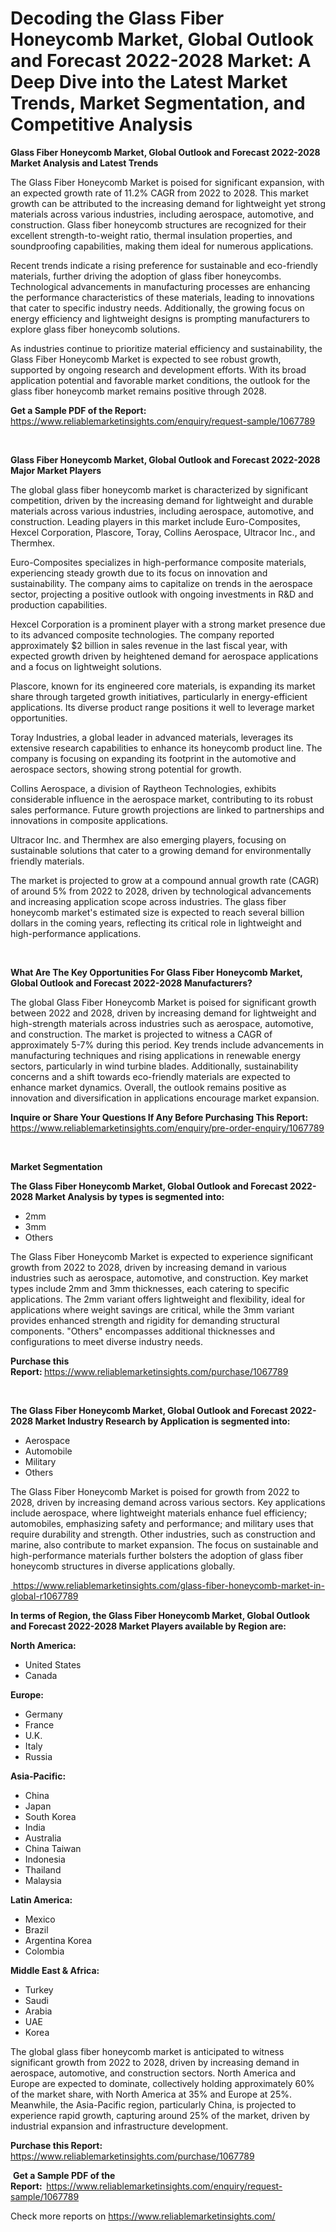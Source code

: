 <p><h1>Decoding the Glass Fiber Honeycomb Market, Global Outlook and Forecast 2022-2028 Market: A Deep Dive into the Latest Market Trends, Market Segmentation, and Competitive Analysis</h1></p><p><strong>Glass Fiber Honeycomb Market, Global Outlook and Forecast 2022-2028 Market Analysis and Latest Trends</strong></p>
<p><p>The Glass Fiber Honeycomb Market is poised for significant expansion, with an expected growth rate of 11.2% CAGR from 2022 to 2028. This market growth can be attributed to the increasing demand for lightweight yet strong materials across various industries, including aerospace, automotive, and construction. Glass fiber honeycomb structures are recognized for their excellent strength-to-weight ratio, thermal insulation properties, and soundproofing capabilities, making them ideal for numerous applications.</p><p>Recent trends indicate a rising preference for sustainable and eco-friendly materials, further driving the adoption of glass fiber honeycombs. Technological advancements in manufacturing processes are enhancing the performance characteristics of these materials, leading to innovations that cater to specific industry needs. Additionally, the growing focus on energy efficiency and lightweight designs is prompting manufacturers to explore glass fiber honeycomb solutions.</p><p>As industries continue to prioritize material efficiency and sustainability, the Glass Fiber Honeycomb Market is expected to see robust growth, supported by ongoing research and development efforts. With its broad application potential and favorable market conditions, the outlook for the glass fiber honeycomb market remains positive through 2028.</p></p>
<p><strong>Get a Sample PDF of the Report:&nbsp;</strong> <a href="https://www.reliablemarketinsights.com/enquiry/request-sample/1067789?utm_campaign=3261&utm_medium=2&utm_source=Github&utm_content=ia&utm_term=21032025&utm_id=glass-fiber-honeycomb-market-global-outlook-and-forecast-2022-2028">https://www.reliablemarketinsights.com/enquiry/request-sample/1067789</a></p>
<p>&nbsp;</p>
<p><strong>Glass Fiber Honeycomb Market, Global Outlook and Forecast 2022-2028 Major Market Players</strong></p>
<p><p>The global glass fiber honeycomb market is characterized by significant competition, driven by the increasing demand for lightweight and durable materials across various industries, including aerospace, automotive, and construction. Leading players in this market include Euro-Composites, Hexcel Corporation, Plascore, Toray, Collins Aerospace, Ultracor Inc., and Thermhex.</p><p>Euro-Composites specializes in high-performance composite materials, experiencing steady growth due to its focus on innovation and sustainability. The company aims to capitalize on trends in the aerospace sector, projecting a positive outlook with ongoing investments in R&D and production capabilities.</p><p>Hexcel Corporation is a prominent player with a strong market presence due to its advanced composite technologies. The company reported approximately $2 billion in sales revenue in the last fiscal year, with expected growth driven by heightened demand for aerospace applications and a focus on lightweight solutions.</p><p>Plascore, known for its engineered core materials, is expanding its market share through targeted growth initiatives, particularly in energy-efficient applications. Its diverse product range positions it well to leverage market opportunities.</p><p>Toray Industries, a global leader in advanced materials, leverages its extensive research capabilities to enhance its honeycomb product line. The company is focusing on expanding its footprint in the automotive and aerospace sectors, showing strong potential for growth.</p><p>Collins Aerospace, a division of Raytheon Technologies, exhibits considerable influence in the aerospace market, contributing to its robust sales performance. Future growth projections are linked to partnerships and innovations in composite applications.</p><p>Ultracor Inc. and Thermhex are also emerging players, focusing on sustainable solutions that cater to a growing demand for environmentally friendly materials.</p><p>The market is projected to grow at a compound annual growth rate (CAGR) of around 5% from 2022 to 2028, driven by technological advancements and increasing application scope across industries. The glass fiber honeycomb market's estimated size is expected to reach several billion dollars in the coming years, reflecting its critical role in lightweight and high-performance applications.</p></p>
<p>&nbsp;</p>
<p><strong>What Are The Key Opportunities For Glass Fiber Honeycomb Market, Global Outlook and Forecast 2022-2028 Manufacturers?</strong></p>
<p><p>The global Glass Fiber Honeycomb Market is poised for significant growth between 2022 and 2028, driven by increasing demand for lightweight and high-strength materials across industries such as aerospace, automotive, and construction. The market is projected to witness a CAGR of approximately 5-7% during this period. Key trends include advancements in manufacturing techniques and rising applications in renewable energy sectors, particularly in wind turbine blades. Additionally, sustainability concerns and a shift towards eco-friendly materials are expected to enhance market dynamics. Overall, the outlook remains positive as innovation and diversification in applications encourage market expansion.</p></p>
<p><strong>Inquire or Share Your Questions If Any Before Purchasing This Report:</strong> <a href="https://www.reliablemarketinsights.com/enquiry/pre-order-enquiry/1067789?utm_campaign=3261&utm_medium=2&utm_source=Github&utm_content=ia&utm_term=21032025&utm_id=glass-fiber-honeycomb-market-global-outlook-and-forecast-2022-2028">https://www.reliablemarketinsights.com/enquiry/pre-order-enquiry/1067789</a></p>
<p>&nbsp;</p>
<p><strong>Market Segmentation</strong></p>
<p><strong>The Glass Fiber Honeycomb Market, Global Outlook and Forecast 2022-2028 Market Analysis by types is segmented into:</strong></p>
<p><ul><li>2mm</li><li>3mm</li><li>Others</li></ul></p>
<p><p>The Glass Fiber Honeycomb Market is expected to experience significant growth from 2022 to 2028, driven by increasing demand in various industries such as aerospace, automotive, and construction. Key market types include 2mm and 3mm thicknesses, each catering to specific applications. The 2mm variant offers lightweight and flexibility, ideal for applications where weight savings are critical, while the 3mm variant provides enhanced strength and rigidity for demanding structural components. "Others" encompasses additional thicknesses and configurations to meet diverse industry needs.</p></p>
<p><strong>Purchase this Report:&nbsp;</strong><a href="https://www.reliablemarketinsights.com/purchase/1067789?utm_campaign=3261&utm_medium=2&utm_source=Github&utm_content=ia&utm_term=21032025&utm_id=glass-fiber-honeycomb-market-global-outlook-and-forecast-2022-2028">https://www.reliablemarketinsights.com/purchase/1067789</a></p>
<p>&nbsp;</p>
<p><strong>The Glass Fiber Honeycomb Market, Global Outlook and Forecast 2022-2028 Market Industry Research by Application is segmented into:</strong></p>
<p><ul><li>Aerospace</li><li>Automobile</li><li>Military</li><li>Others</li></ul></p>
<p><p>The Glass Fiber Honeycomb Market is poised for growth from 2022 to 2028, driven by increasing demand across various sectors. Key applications include aerospace, where lightweight materials enhance fuel efficiency; automobiles, emphasizing safety and performance; and military uses that require durability and strength. Other industries, such as construction and marine, also contribute to market expansion. The focus on sustainable and high-performance materials further bolsters the adoption of glass fiber honeycomb structures in diverse applications globally.</p></p>
<p><a href="https://www.reliablemarketinsights.com/glass-fiber-honeycomb-market-in-global-r1067789?utm_campaign=3261&utm_medium=2&utm_source=Github&utm_content=ia&utm_term=21032025&utm_id=glass-fiber-honeycomb-market-global-outlook-and-forecast-2022-2028">&nbsp;https://www.reliablemarketinsights.com/glass-fiber-honeycomb-market-in-global-r1067789</a></p>
<p><strong>In terms of Region, the Glass Fiber Honeycomb Market, Global Outlook and Forecast 2022-2028 Market Players available by Region are:</strong></p>
<p>
    <p> <strong> North America: </strong>
        <ul>
            <li>United States</li>
            <li>Canada</li>
        </ul>
        </p> 
    <p> <strong> Europe: </strong>
        <ul>
            <li>Germany</li>
            <li>France</li>
            <li>U.K.</li>
            <li>Italy</li>
            <li>Russia</li>
        </ul>
        </p> 
    <p> <strong> Asia-Pacific: </strong>
        <ul>
            <li>China</li>
            <li>Japan</li>
            <li>South Korea</li>
            <li>India</li>
            <li>Australia</li>
            <li>China Taiwan</li>
            <li>Indonesia</li>
            <li>Thailand</li>
            <li>Malaysia</li>
        </ul>
        </p> 
    <p> <strong> Latin America: </strong>
        <ul>
            <li>Mexico</li>
            <li>Brazil</li>
            <li>Argentina Korea</li>
            <li>Colombia</li>
        </ul>
        </p> 
    <p> <strong> Middle East & Africa: </strong>
        <ul>
            <li>Turkey</li>
            <li>Saudi</li>
            <li>Arabia</li>
            <li>UAE</li>
            <li>Korea</li>
        </ul>
    </p>
    </p>
<p><p>The global glass fiber honeycomb market is anticipated to witness significant growth from 2022 to 2028, driven by increasing demand in aerospace, automotive, and construction sectors. North America and Europe are expected to dominate, collectively holding approximately 60% of the market share, with North America at 35% and Europe at 25%. Meanwhile, the Asia-Pacific region, particularly China, is projected to experience rapid growth, capturing around 25% of the market, driven by industrial expansion and infrastructure development.</p></p>
<p><strong>Purchase this Report: </strong><a href="https://www.reliablemarketinsights.com/purchase/1067789?utm_campaign=3261&utm_medium=2&utm_source=Github&utm_content=ia&utm_term=21032025&utm_id=glass-fiber-honeycomb-market-global-outlook-and-forecast-2022-2028">https://www.reliablemarketinsights.com/purchase/1067789</a></p>
<p>&nbsp;<strong>Get a Sample PDF of the Report:&nbsp;&nbsp;</strong><a href="https://www.reliablemarketinsights.com/enquiry/request-sample/1067789?utm_campaign=3261&utm_medium=2&utm_source=Github&utm_content=ia&utm_term=21032025&utm_id=glass-fiber-honeycomb-market-global-outlook-and-forecast-2022-2028">https://www.reliablemarketinsights.com/enquiry/request-sample/1067789</a></p>
<p><strong></strong></p>
<p>Check more reports on <a href="https://www.reliablemarketinsights.com/?utm_campaign=3261&utm_medium=2&utm_source=Github&utm_content=ia&utm_term=21032025&utm_id=glass-fiber-honeycomb-market-global-outlook-and-forecast-2022-2028">https://www.reliablemarketinsights.com/</a></p>